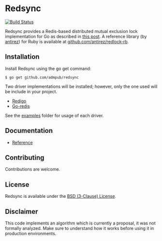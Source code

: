 # Redsync

[![Build Status](https://travis-ci.org/go-redsync/redsync.svg?branch=master)](https://travis-ci.org/go-redsync/redsync)

Redsync provides a Redis-based distributed mutual exclusion lock implementation for Go as described in [this post](http://redis.io/topics/distlock). A reference library (by [antirez](https://github.com/antirez)) for Ruby is available at [github.com/antirez/redlock-rb](https://github.com/antirez/redlock-rb).

## Installation

Install Redsync using the go get command:

    $ go get github.com/admpub/redsync

Two driver implementations will be installed; however, only the one used will be include in your project.

 * [Redigo](https://github.com/gomodule/redigo)
 * [Go-redis](https://github.com/go-redis/redis)
 
See the [examples](examples) folder for usage of each driver.

## Documentation

- [Reference](https://godoc.org/github.com/admpub/redsync)

## Contributing

Contributions are welcome.

## License

Redsync is available under the [BSD (3-Clause) License](https://opensource.org/licenses/BSD-3-Clause).

## Disclaimer

This code implements an algorithm which is currently a proposal, it was not formally analyzed. Make sure to understand how it works before using it in production environments.

